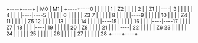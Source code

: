 +----+----+
| M0 | M1 |
+----+----0
|    |    |
|    |    1
| Z2 |    |
|    |    2
|    | Z1 |
|----|    3
|    |    |
|    |    4
|    |    |
|----|----5
|    |    |
|    |    6
|    |    |
|    | Z3 7
|    |    |
|    |    8
|    |    |
|    |----9
|    |    |
|    |    10
|    |    |
| Z4 |    11
|    |    |
|    | Z5 12
|    |    |
|    |    13
|    |    |
|    |    14
|    |    |
|    |----15
|    |    |
|    |    16
|    |    |
|----|----17
|    |    |
| Z7 |    18
|    |    |
|----|    19
|    |    |
|    |    20
| Z8 |    |
|    |    21
|    |    |
|----|    22
|    |    |
|    | Z6 23
|    |    |
|    |    24
|    |    |
|    |    25
|    |    |
|    |    26
|    |    |
|    |    27
|    |    |
|    |    28
+----+----+
